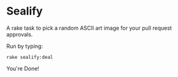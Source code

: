 Sealify
=======

A rake task to pick a random ASCII art image for your pull request approvals.

Run by typing:

	rake sealify:deal


You're Done!